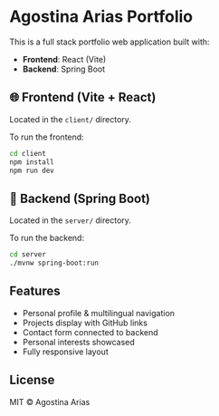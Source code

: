 # Agostina Arias Portfolio

This is a full stack portfolio web application built with:

- **Frontend**: React (Vite)
- **Backend**: Spring Boot

## 🌐 Frontend (Vite + React)
Located in the `client/` directory.

To run the frontend:
```bash
cd client
npm install
npm run dev
```

## 🧩 Backend (Spring Boot)
Located in the `server/` directory.

To run the backend:
```bash
cd server
./mvnw spring-boot:run
```

## Features
- Personal profile & multilingual navigation
- Projects display with GitHub links
- Contact form connected to backend
- Personal interests showcased
- Fully responsive layout

## License
MIT © Agostina Arias